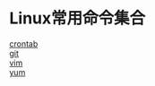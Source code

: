 Linux常用命令集合
====
[crontab](https://github.com/chenxiansen/Grep/blob/master/src/Crontab.md)   
[git](https://github.com/chenxiansen/Grep/blob/master/src/Git.md)   
[vim](https://github.com/chenxiansen/Grep/blob/master/src/Vim.md)   
[yum](https://github.com/chenxiansen/Grep/blob/master/src/Yum.md)   
